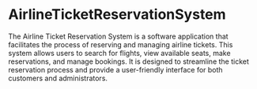 # AirlineTicketReservationSystem
The Airline Ticket Reservation System is a software application that facilitates the process of reserving and managing airline tickets. This system allows users to search for flights, view available seats, make reservations, and manage bookings. It is designed to streamline the ticket reservation process and provide a user-friendly interface for both customers and administrators.
